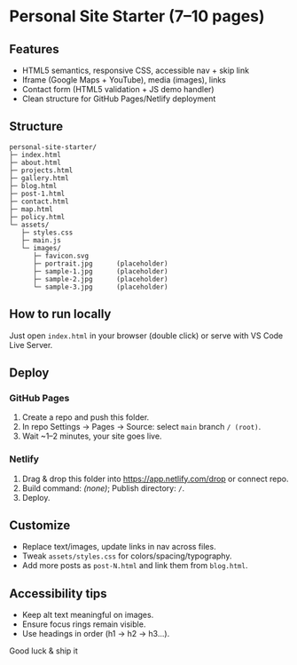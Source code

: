 # Personal Site Starter (7–10 pages)

## Features
- HTML5 semantics, responsive CSS, accessible nav + skip link
- Iframe (Google Maps + YouTube), media (images), links
- Contact form (HTML5 validation + JS demo handler)
- Clean structure for GitHub Pages/Netlify deployment

## Structure
```
personal-site-starter/
├─ index.html
├─ about.html
├─ projects.html
├─ gallery.html
├─ blog.html
├─ post-1.html
├─ contact.html
├─ map.html
├─ policy.html
└─ assets/
   ├─ styles.css
   ├─ main.js
   └─ images/
      ├─ favicon.svg
      ├─ portrait.jpg      (placeholder)
      ├─ sample-1.jpg      (placeholder)
      ├─ sample-2.jpg      (placeholder)
      └─ sample-3.jpg      (placeholder)
```

## How to run locally
Just open `index.html` in your browser (double click) or serve with VS Code Live Server.

## Deploy
### GitHub Pages
1. Create a repo and push this folder.
2. In repo Settings → Pages → Source: select `main` branch `/ (root)`.
3. Wait ~1–2 minutes, your site goes live.

### Netlify
1. Drag & drop this folder into https://app.netlify.com/drop or connect repo.
2. Build command: _(none)_; Publish directory: `/`.
3. Deploy.

## Customize
- Replace text/images, update links in nav across files.
- Tweak `assets/styles.css` for colors/spacing/typography.
- Add more posts as `post-N.html` and link them from `blog.html`.

## Accessibility tips
- Keep alt text meaningful on images.
- Ensure focus rings remain visible.
- Use headings in order (h1 → h2 → h3...).

Good luck & ship it 

